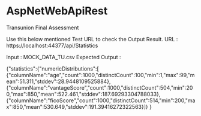 # AspNetWebApiRest
Transunion Final Assessment 

Use this below mentioned Test URL to check the Output Result.
URL :  https://localhost:44377/api/Statistics

Input : MOCK_DATA_TU.csv
Expected Output : 

{"statistics":{"numericDistributions":[
  {"columnName":"age","count":1000,"distinctCount":100,"min":1,"max":99,"mean":51.311,"stddev":28.9448109525884},
  {"columnName":"vantageScore","count":1000,"distinctCount":504,"min":200,"max":850,"mean":522.461,"stddev":187.69293304788033},
  {"columnName":"ficoScore","count":1000,"distinctCount":514,"min":200,"max":850,"mean":530.649,"stddev":191.39416272322563}]}
}
